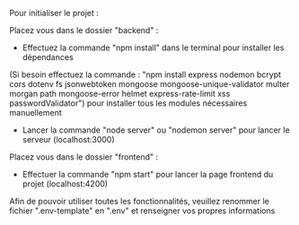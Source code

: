 Pour initialiser le projet :

Placez vous dans le dossier "backend" :

- Effectuez la commande "npm install" dans le terminal pour installer les dépendances
  
 (Si besoin effectuez la commande : "npm install express nodemon bcrypt cors dotenv fs jsonwebtoken mongoose mongoose-unique-validator multer  morgan path mongoose-error helmet express-rate-limit xss passwordValidator") pour installer tous les modules nécessaires manuellement

- Lancer la commande "node server" ou "nodemon server" pour lancer le serveur (localhost:3000)

Placez vous dans le dossier "frontend" :

- Effectuer la commande "npm start" pour lancer la page frontend du projet (localhost:4200)

Afin de pouvoir utiliser toutes les fonctionnalités, veuillez renommer le fichier ".env-template" en ".env" et renseigner vos propres informations
